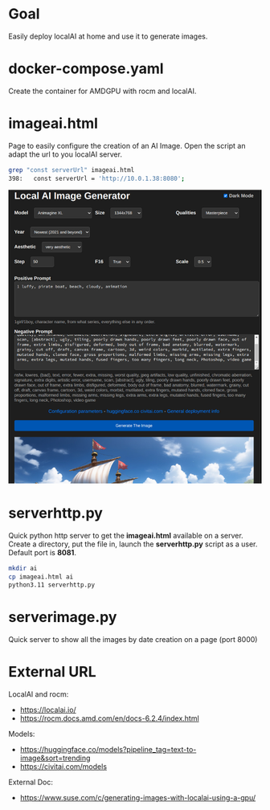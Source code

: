 # Goal

Easily deploy localAI at home and use it to generate images.

# docker-compose.yaml

Create the container for AMDGPU with rocm and localAI.

# imageai.html

Page to easily configure the creation of an AI Image.
Open the script an adapt the url to you localAI server.

```bash
grep "const serverUrl" imageai.html 
398:   const serverUrl = 'http://10.0.1.38:8080';
```

![image](https://github.com/aginies/ai/blob/774865c449736b9cef8f41f49cb5a3734fc5d060/images/imageai.jpg)

# serverhttp.py

Quick python http server to get the **imageai.html** available on a server.
Create a directory, put the file in, launch the **serverhttp.py** script as a user.
Default port is **8081**.

```bash
mkdir ai
cp imageai.html ai
python3.11 serverhttp.py
```

# serverimage.py

Quick server to show all the images by date creation on a page (port 8000)

# External URL

LocalAI and rocm:
- https://localai.io/
- https://rocm.docs.amd.com/en/docs-6.2.4/index.html

Models:
- https://huggingface.co/models?pipeline_tag=text-to-image&sort=trending
- https://civitai.com/models

External Doc:
- https://www.suse.com/c/generating-images-with-localai-using-a-gpu/
